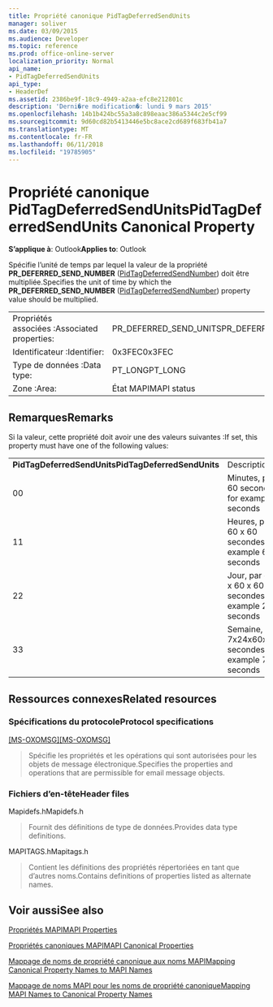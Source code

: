 ```yaml
---
title: Propriété canonique PidTagDeferredSendUnits
manager: soliver
ms.date: 03/09/2015
ms.audience: Developer
ms.topic: reference
ms.prod: office-online-server
localization_priority: Normal
api_name:
- PidTagDeferredSendUnits
api_type:
- HeaderDef
ms.assetid: 2386be9f-18c9-4949-a2aa-efc8e212801c
description: 'Derni�re modification�: lundi 9 mars 2015'
ms.openlocfilehash: 14b1b424bc55a3a8c898eaac386a5344c2e5cf99
ms.sourcegitcommit: 9d60cd82b5413446e5bc8ace2cd689f683fb41a7
ms.translationtype: MT
ms.contentlocale: fr-FR
ms.lasthandoff: 06/11/2018
ms.locfileid: "19785905"
---
```

# <a name="pidtagdeferredsendunits-canonical-property"></a><span data-ttu-id="7067c-103">Propriété canonique PidTagDeferredSendUnits</span><span class="sxs-lookup"><span data-stu-id="7067c-103">PidTagDeferredSendUnits Canonical Property</span></span>

  
  
<span data-ttu-id="7067c-104">**S’applique à**: Outlook</span><span class="sxs-lookup"><span data-stu-id="7067c-104">**Applies to**: Outlook</span></span> 
  
<span data-ttu-id="7067c-105">Spécifie l’unité de temps par lequel la valeur de la propriété **PR_DEFERRED_SEND_NUMBER** ([PidTagDeferredSendNumber](pidtagdeferredsendnumber-canonical-property.md)) doit être multipliée.</span><span class="sxs-lookup"><span data-stu-id="7067c-105">Specifies the unit of time by which the **PR_DEFERRED_SEND_NUMBER** ([PidTagDeferredSendNumber](pidtagdeferredsendnumber-canonical-property.md)) property value should be multiplied.</span></span>
  
|||
|:-----|:-----|
|<span data-ttu-id="7067c-106">Propriétés associées :</span><span class="sxs-lookup"><span data-stu-id="7067c-106">Associated properties:</span></span>  <br/> |<span data-ttu-id="7067c-107">PR_DEFERRED_SEND_UNITS</span><span class="sxs-lookup"><span data-stu-id="7067c-107">PR_DEFERRED_SEND_UNITS</span></span>  <br/> |
|<span data-ttu-id="7067c-108">Identificateur :</span><span class="sxs-lookup"><span data-stu-id="7067c-108">Identifier:</span></span>  <br/> |<span data-ttu-id="7067c-109">0x3FEC</span><span class="sxs-lookup"><span data-stu-id="7067c-109">0x3FEC</span></span>  <br/> |
|<span data-ttu-id="7067c-110">Type de données :</span><span class="sxs-lookup"><span data-stu-id="7067c-110">Data type:</span></span>  <br/> |<span data-ttu-id="7067c-111">PT_LONG</span><span class="sxs-lookup"><span data-stu-id="7067c-111">PT_LONG</span></span>  <br/> |
|<span data-ttu-id="7067c-112">Zone :</span><span class="sxs-lookup"><span data-stu-id="7067c-112">Area:</span></span>  <br/> |<span data-ttu-id="7067c-113">État MAPI</span><span class="sxs-lookup"><span data-stu-id="7067c-113">MAPI status</span></span>  <br/> |
   
## <a name="remarks"></a><span data-ttu-id="7067c-114">Remarques</span><span class="sxs-lookup"><span data-stu-id="7067c-114">Remarks</span></span>

<span data-ttu-id="7067c-115">Si la valeur, cette propriété doit avoir une des valeurs suivantes :</span><span class="sxs-lookup"><span data-stu-id="7067c-115">If set, this property must have one of the following values:</span></span>
  
|||
|:-----|:-----|
|<span data-ttu-id="7067c-116">**PidTagDeferredSendUnits**</span><span class="sxs-lookup"><span data-stu-id="7067c-116">**PidTagDeferredSendUnits**</span></span> <br/> |<span data-ttu-id="7067c-117">Description</span><span class="sxs-lookup"><span data-stu-id="7067c-117">Description</span></span>  <br/> |
|<span data-ttu-id="7067c-118">0</span><span class="sxs-lookup"><span data-stu-id="7067c-118">0</span></span>  <br/> |<span data-ttu-id="7067c-119">Minutes, par exemple 60 secondes.</span><span class="sxs-lookup"><span data-stu-id="7067c-119">Minutes, for example 60 seconds</span></span>  <br/> |
|<span data-ttu-id="7067c-120">1</span><span class="sxs-lookup"><span data-stu-id="7067c-120">1</span></span>  <br/> |<span data-ttu-id="7067c-121">Heures, par exemple 60 x 60 secondes</span><span class="sxs-lookup"><span data-stu-id="7067c-121">Hours, for example 60x60 seconds</span></span>  <br/> |
|<span data-ttu-id="7067c-122">2</span><span class="sxs-lookup"><span data-stu-id="7067c-122">2</span></span>  <br/> |<span data-ttu-id="7067c-123">Jour, par exemple 24 x 60 x 60 secondes</span><span class="sxs-lookup"><span data-stu-id="7067c-123">Day, for example 24x60x60 seconds</span></span>  <br/> |
|<span data-ttu-id="7067c-124">3</span><span class="sxs-lookup"><span data-stu-id="7067c-124">3</span></span>  <br/> |<span data-ttu-id="7067c-125">Semaine, par exemple 7x24x60x60 secondes</span><span class="sxs-lookup"><span data-stu-id="7067c-125">Week, for example 7x24x60x60 seconds</span></span>  <br/> |
   
## <a name="related-resources"></a><span data-ttu-id="7067c-126">Ressources connexes</span><span class="sxs-lookup"><span data-stu-id="7067c-126">Related resources</span></span>

### <a name="protocol-specifications"></a><span data-ttu-id="7067c-127">Spécifications du protocole</span><span class="sxs-lookup"><span data-stu-id="7067c-127">Protocol specifications</span></span>

<span data-ttu-id="7067c-128">[[MS-OXOMSG]](http://msdn.microsoft.com/library/daa9120f-f325-4afb-a738-28f91049ab3c%28Office.15%29.aspx)</span><span class="sxs-lookup"><span data-stu-id="7067c-128">[[MS-OXOMSG]](http://msdn.microsoft.com/library/daa9120f-f325-4afb-a738-28f91049ab3c%28Office.15%29.aspx)</span></span>
  
> <span data-ttu-id="7067c-129">Spécifie les propriétés et les opérations qui sont autorisées pour les objets de message électronique.</span><span class="sxs-lookup"><span data-stu-id="7067c-129">Specifies the properties and operations that are permissible for email message objects.</span></span>
    
### <a name="header-files"></a><span data-ttu-id="7067c-130">Fichiers d’en-tête</span><span class="sxs-lookup"><span data-stu-id="7067c-130">Header files</span></span>

<span data-ttu-id="7067c-131">Mapidefs.h</span><span class="sxs-lookup"><span data-stu-id="7067c-131">Mapidefs.h</span></span>
  
> <span data-ttu-id="7067c-132">Fournit des définitions de type de données.</span><span class="sxs-lookup"><span data-stu-id="7067c-132">Provides data type definitions.</span></span>
    
<span data-ttu-id="7067c-133">MAPITAGS.h</span><span class="sxs-lookup"><span data-stu-id="7067c-133">Mapitags.h</span></span>
  
> <span data-ttu-id="7067c-134">Contient les définitions des propriétés répertoriées en tant que d’autres noms.</span><span class="sxs-lookup"><span data-stu-id="7067c-134">Contains definitions of properties listed as alternate names.</span></span>
    
## <a name="see-also"></a><span data-ttu-id="7067c-135">Voir aussi</span><span class="sxs-lookup"><span data-stu-id="7067c-135">See also</span></span>



[<span data-ttu-id="7067c-136">Propriétés MAPI</span><span class="sxs-lookup"><span data-stu-id="7067c-136">MAPI Properties</span></span>](mapi-properties.md)
  
[<span data-ttu-id="7067c-137">Propriétés canoniques MAPI</span><span class="sxs-lookup"><span data-stu-id="7067c-137">MAPI Canonical Properties</span></span>](mapi-canonical-properties.md)
  
[<span data-ttu-id="7067c-138">Mappage de noms de propriété canonique aux noms MAPI</span><span class="sxs-lookup"><span data-stu-id="7067c-138">Mapping Canonical Property Names to MAPI Names</span></span>](mapping-canonical-property-names-to-mapi-names.md)
  
[<span data-ttu-id="7067c-139">Mappage de noms MAPI pour les noms de propriété canonique</span><span class="sxs-lookup"><span data-stu-id="7067c-139">Mapping MAPI Names to Canonical Property Names</span></span>](mapping-mapi-names-to-canonical-property-names.md)

